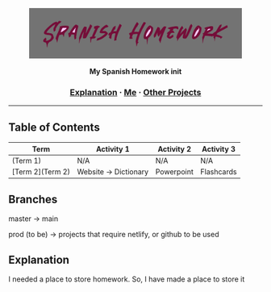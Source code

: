 <a href="https://dogehouse.tv"><p align="center">
<img height=100 src="https://raw.githubusercontent.com/otonroad/SPH/staging/zucc%20logo.png"/>

</p></a>
<p align="center">
  <strong>My Spanish Homework init</strong>
</p>

<h3 align="center">
  <a href="https://github.com/otonroad/SPH/blob/staging/README.md#Explanation">Explanation</a>
  <span> · </span>
  <a href="https://github.com/otonroad">Me</a>
  <span> · </span>
  <a href="https://github.com/otonroad?tab=repositories">Other Projects</a>
</h3>

---

## Table of Contents

| Term            | Activity 1            | Activity 2 | Activity 3 |
| --------------- | --------------------- | ---------- | ---------- |
| (Term 1)        | N/A                   | N/A        | N/A        |
| [Term 2](Term 2) | Website -> Dictionary | Powerpoint | Flashcards |

## Branches

master -> main

prod (to be) -> projects that require netlify, or github to be used

## Explanation

I needed a place to store homework. So, I have made a place to store it
